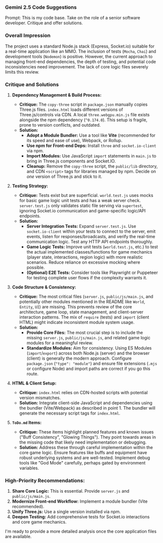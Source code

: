 ### Gemini 2.5 Code Suggestions

Prompt: This is my code base. Take on the role of a senior software developer. Critique and offer solutions.

### Overall Impression

The project uses a standard Node.js stack (Express, Socket.io) suitable for a real-time application like an MMO. The inclusion of tests (`Mocha`, `Chai`) and development tools (`Nodemon`) is positive. However, the current approach to managing front-end dependencies, the depth of testing, and potential code inconsistencies need improvement. The lack of core logic files severely limits this review.

### Critique and Solutions

1.  **Dependency Management & Build Process:**
    * **Critique:** The `copy-three` script in `package.json` manually copies Three.js files. `index.html` loads different versions of Three.js/controls via CDN. A local `three.webgpu.min.js` file exists alongside the npm dependency (`^0.174.0`). This setup is fragile, prone to version conflicts, and outdated.
    * **Solution:**
        * **Adopt a Module Bundler:** Use a tool like **Vite** (recommended for its speed and ease of use), Webpack, or Rollup.
        * **Use npm for Front-end Deps:** Install `three` and `socket.io-client` via npm.
        * **Import Modules:** Use JavaScript `import` statements in `main.js` to bring in Three.js components and Socket.IO.
        * **Cleanup:** Remove the `copy-three` script, the `public/lib` directory, and CDN `<script>` tags for libraries managed by npm. Decide on *one* version of Three.js and stick to it.

2.  **Testing Strategy:**
    * **Critique:** Tests exist but are superficial. `world.test.js` uses mocks for basic game logic unit tests and has a weak server check. `server.test.js` only validates static file serving via `supertest`, ignoring Socket.io communication and game-specific logic/API endpoints.
    * **Solution:**
        * **Server Integration Tests:** Expand `server.test.js`. Use `socket.io-client` within your tests to connect to the server, emit events, listen for responses/broadcasts, and verify the real-time communication logic. Test any HTTP API endpoints thoroughly.
        * **Game Logic Tests:** Improve unit tests (`world.test.js`, etc.) to test the actual implemented classes/functions for game mechanics (player state, interactions, region logic) with more realistic scenarios. Reduce reliance on excessive mocking where possible.
        * **(Optional) E2E Tests:** Consider tools like Playwright or Puppeteer for testing complete user flows if the complexity warrants it.

3.  **Code Structure & Consistency:**
    * **Critique:** The most critical files (`server.js`, `public/js/main.js`, and potentially other modules mentioned in the README like `World`, `Entity`, `UI`) are missing. This prevents review of the core architecture, game loop, state management, and client-server interaction patterns. The mix of `require` (tests) and `import` (client HTML) might indicate inconsistent module system usage.
    * **Solution:**
        * **Provide Core Files:** The most crucial step is to include the missing `server.js`, `public/js/main.js`, and related game logic modules for a meaningful review.
        * **Standardize Modules:** Aim for consistency. Using ES Modules (`import`/`export`) across both Node.js (server) and the browser (client) is generally the modern approach. Configure `package.json` (`"type": "module"`) and ensure file extensions (`.mjs` or configure Node) and import paths are correct if you go this route.

4.  **HTML & Client Setup:**
    * **Critique:** `index.html` relies on CDN-hosted scripts with potential version mismatches.
    * **Solution:** Integrate client-side JavaScript and dependencies using the bundler (Vite/Webpack) as described in point 1. The bundler will generate the necessary script tags for `index.html`.

5.  **`ToDo.md` Items:**
    * **Critique:** These items highlight planned features and known issues ("Buff Consistency", "Glowing Things"). They point towards areas in the missing code that likely need implementation or debugging.
    * **Solution:** Address these through careful implementation within the core game logic. Ensure features like buffs and equipment have robust underlying systems and are well-tested. Implement debug tools like "God Mode" carefully, perhaps gated by environment variables.

### High-Priority Recommendations:

1.  **Share Core Logic:** This is essential. Provide `server.js` and `public/js/main.js`.
2.  **Modernize Front-end Workflow:** Implement a module bundler (Vite recommended).
3.  **Unify Three.js:** Use a single version installed via npm.
4.  **Deepen Testing:** Add comprehensive tests for Socket.io interactions and core game mechanics.

I'm ready to provide a more detailed analysis once the core application files are available.

